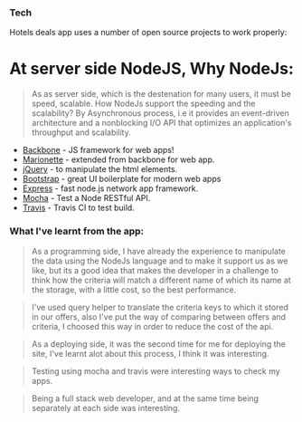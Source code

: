 ### Tech

Hotels deals app uses a number of open source projects to work properly:

# At server side NodeJS, Why NodeJs:
> As as server side, which is the destenation for many users, 
it must be speed, scalable.
> How NodeJs support the speeding and the scalability?
> By Asynchronous process, i.e it provides an event-driven  
> architecture and a nonblocking I/O API that optimizes an 
> application's throughput and scalability.

* [Backbone] - JS framework for web apps!
* [Marionette] - extended from backbone for web app.
* [jQuery] - to manipulate the html elements.
* [Bootstrap] - great UI boilerplate for modern web apps
* [Express] - fast node.js network app framework.
* [Mocha] - Test a Node RESTful API.
* [Travis] - Travis CI to test build.


### What I've learnt from the app:
> As a programming side, I have already the experience to manipulate the data using the NodeJs language and to make it support us as we like, but its a good idea that makes the developer in a challenge to think how the criteria will match a different name of which its name at the storage, with a little cost, so the best performance.

> I've used query helper to translate the criteria keys to which it stored in our offers, also I've put the way of comparing between offers and criteria, I choosed this way in order to reduce the cost of the api.

> As a deploying side, it was the second time for me for deploying the site, I've learnt alot about this process, I think it was interesting.

> Testing using mocha and travis were interesting ways to check my apps.

> Being a full stack web developer, and at the same time being separately
at each side was interesting.


[node.js]: <http://nodejs.org>
[jQuery]: <http://jquery.com>
[express]: <http://expressjs.com>
[Backbone]: <http://backbonejs.org>
[Marionette]: <https://marionettejs.com>
[Bootstrap]: <http://expressjs.com>
[Mocha]: <https://mochajs.org>
[Travis]: <https://travis-ci.org/HadeelAlFoqahaa/hotelsDeals/jobs/380848745>